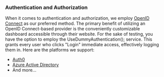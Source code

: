 ### Authentication and Authorization

When it comes to authentication and authorization, we employ [OpenID Connect](https://openid.net/developers/how-connect-works/) as our preferred method. The primary benefit of utilizing an OpenID Connect-based provider is the conveniently customizable dashboard accessible through their website. For the sake of testing, you have the option to employ the UseDummyAuthentication(); service. This grants every user who clicks "Login" immediate access, effectively logging them in. Here are the platforms we support:

-   [Auth0](Auth0.md)
-   [Azure Active Directory](AzureAD.md)
-   And more...
